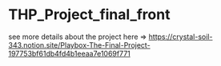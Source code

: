 # THP_Project_final_front
see more details about the project here => https://crystal-soil-343.notion.site/Playbox-The-Final-Project-197753bf61db4fd4b1eeaa7e1069f771
